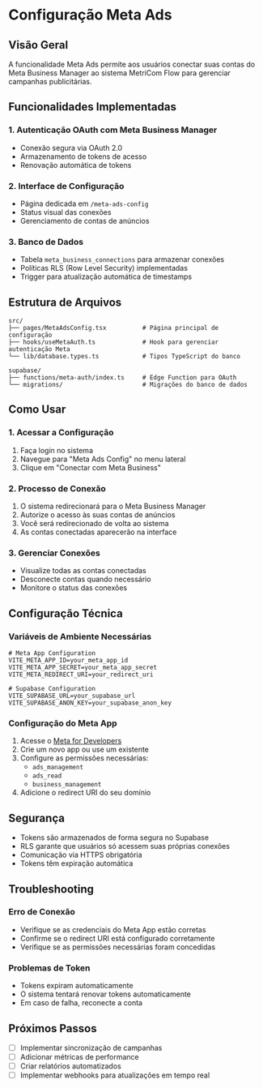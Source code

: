 # Configuração Meta Ads

## Visão Geral

A funcionalidade Meta Ads permite aos usuários conectar suas contas do Meta Business Manager ao sistema MetriCom Flow para gerenciar campanhas publicitárias.

## Funcionalidades Implementadas

### 1. Autenticação OAuth com Meta Business Manager
- Conexão segura via OAuth 2.0
- Armazenamento de tokens de acesso
- Renovação automática de tokens

### 2. Interface de Configuração
- Página dedicada em `/meta-ads-config`
- Status visual das conexões
- Gerenciamento de contas de anúncios

### 3. Banco de Dados
- Tabela `meta_business_connections` para armazenar conexões
- Políticas RLS (Row Level Security) implementadas
- Trigger para atualização automática de timestamps

## Estrutura de Arquivos

```
src/
├── pages/MetaAdsConfig.tsx          # Página principal de configuração
├── hooks/useMetaAuth.ts             # Hook para gerenciar autenticação Meta
└── lib/database.types.ts            # Tipos TypeScript do banco

supabase/
├── functions/meta-auth/index.ts     # Edge Function para OAuth
└── migrations/                      # Migrações do banco de dados
```

## Como Usar

### 1. Acessar a Configuração
1. Faça login no sistema
2. Navegue para "Meta Ads Config" no menu lateral
3. Clique em "Conectar com Meta Business"

### 2. Processo de Conexão
1. O sistema redirecionará para o Meta Business Manager
2. Autorize o acesso às suas contas de anúncios
3. Você será redirecionado de volta ao sistema
4. As contas conectadas aparecerão na interface

### 3. Gerenciar Conexões
- Visualize todas as contas conectadas
- Desconecte contas quando necessário
- Monitore o status das conexões

## Configuração Técnica

### Variáveis de Ambiente Necessárias

```env
# Meta App Configuration
VITE_META_APP_ID=your_meta_app_id
VITE_META_APP_SECRET=your_meta_app_secret
VITE_META_REDIRECT_URI=your_redirect_uri

# Supabase Configuration
VITE_SUPABASE_URL=your_supabase_url
VITE_SUPABASE_ANON_KEY=your_supabase_anon_key
```

### Configuração do Meta App
1. Acesse o [Meta for Developers](https://developers.facebook.com/)
2. Crie um novo app ou use um existente
3. Configure as permissões necessárias:
   - `ads_management`
   - `ads_read`
   - `business_management`
4. Adicione o redirect URI do seu domínio

## Segurança

- Tokens são armazenados de forma segura no Supabase
- RLS garante que usuários só acessem suas próprias conexões
- Comunicação via HTTPS obrigatória
- Tokens têm expiração automática

## Troubleshooting

### Erro de Conexão
- Verifique se as credenciais do Meta App estão corretas
- Confirme se o redirect URI está configurado corretamente
- Verifique se as permissões necessárias foram concedidas

### Problemas de Token
- Tokens expiram automaticamente
- O sistema tentará renovar tokens automaticamente
- Em caso de falha, reconecte a conta

## Próximos Passos

- [ ] Implementar sincronização de campanhas
- [ ] Adicionar métricas de performance
- [ ] Criar relatórios automatizados
- [ ] Implementar webhooks para atualizações em tempo real